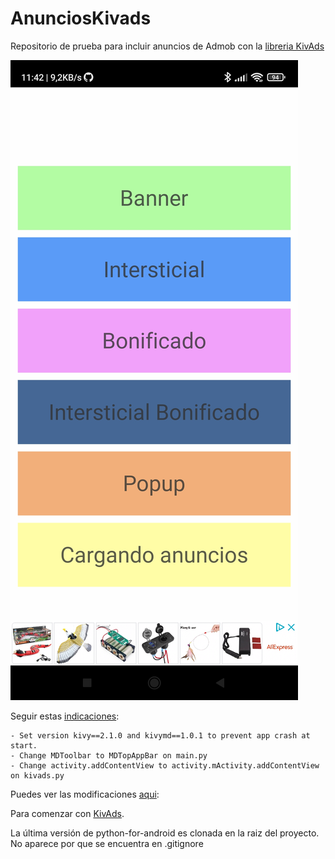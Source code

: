 # AnunciosKivads
Repositorio de prueba para incluir anuncios de Admob con la [libreria KivAds](https://github.com/Guhan-SenSam/KivAds)

![AppAnuncios](/images/pantalla.jpg "AppAnuncios")

Seguir estas [indicaciones](https://github.com/Guhan-SenSam/KivAds/pull/3):

    - Set version kivy==2.1.0 and kivymd==1.0.1 to prevent app crash at start.
    - Change MDToolbar to MDTopAppBar on main.py
    - Change activity.addContentView to activity.mActivity.addContentView on kivads.py

Puedes ver las modificaciones [aqui](https://github.com/Guhan-SenSam/KivAds/pull/3/commits/a69351acfacc99ce7261bfd1be708fdefdc84933):

Para comenzar con [KivAds](https://kivads.readthedocs.io/en/latest/gettingstarted.html).

La última versión de python-for-android es clonada en la raiz del proyecto. No aparece por que se encuentra en .gitignore